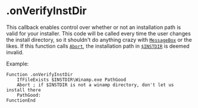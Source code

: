 # .onVerifyInstDir

This callback enables control over whether or not an installation path is valid for your installer. This code will be called every time the user changes the install directory, so it shouldn't do anything crazy with [`MessageBox`][1] or the likes. If this function calls [`Abort`][2], the installation path in [`$INSTDIR`][3] is deemed invalid.

Example:

	Function .onVerifyInstDir
		IfFileExists $INSTDIR\Winamp.exe PathGood
		Abort ; if $INSTDIR is not a winamp directory, don't let us install there
		PathGood:
	FunctionEnd

[1]: ../Reference/MessageBox.md
[2]: ../Reference/Abort.md
[3]: ../Variables/INSTDIR.md
